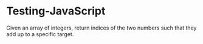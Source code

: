 # Testing-JavaScript
Given an array of integers, return indices of the two numbers such that they add up to a specific target.
